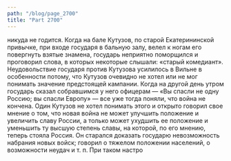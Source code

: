 ```yaml
---
path: "/blog/page_2700"
title: "Part 2700"
---
```


 никуда не годится. Когда на бале Кутузов, по старой Екатерининской привычке, при входе государя в бальную залу, велел к ногам его повергнуть взятые знамена, государь неприятно поморщился и проговорил слова, в которых некоторые слышали: «старый комедиант».
Неудовольствие государя против Кутузова усилилось в Вильне в особенности потому, что Кутузов очевидно не хотел или не мог понимать значение предстоящей кампании.
Когда на другой день утром государь сказал собравшимся у него офицерам — «Вы спасли не одну Россию; вы спасли Европу» — все уже тогда поняли, что война не кончена.
Один Кутузов не хотел понимать этого и открыто говорил свое мнение о том, что новая война не может улучшить положение и увеличить славу России, а только может ухудшить ее положение и уменьшить ту высшую степень славы, на которой, по его мнению, теперь стояла Россия. Он старался доказать государю невозможность набрания новых войск; говорил о тяжелом положении населений, о возможности неудач и т. п.
При таком настро
